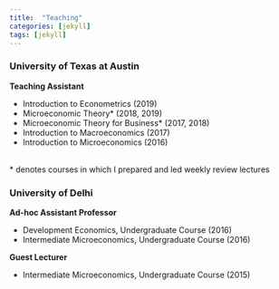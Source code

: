 ```yaml
---
title:  "Teaching"
categories: [jekyll]
tags: [jekyll]
---
```

<h3><b>University of Texas at Austin</b></h3>
<p><strong>Teaching Assistant</strong>
<!---
<br />(<a href="" target="_blank">Course evaluations</a>)</p>
-->
<ul>
  <li>Introduction to Econometrics (2019)</li>
  <li>Microeconomic Theory* (2018, 2019)</li>
  <li>Microeconomic Theory for Business* (2017, 2018)</li>
  <li>Introduction to Macroeconomics (2017)</li>
  <li>Introduction to Microeconomics (2016)</li>
</ul>   
<br/>
* denotes courses in which I prepared and led weekly review lectures

<h3><b>University of Delhi</b></h3>
<p><strong>Ad-hoc Assistant Professor</strong>
<!---
<br />(<a href="" target="_blank">Course evaluations</a>)</p>
-->
<ul>
  <li>Development Economics, Undergraduate Course (2016)</li>
  <li>Intermediate Microeconomics, Undergraduate Course (2016)</li>
</ul>

<p><strong>Guest Lecturer</strong>
<!---
<br />(<a href="" target="_blank">Course evaluations</a>)</p>
-->
<ul>
  <li>Intermediate Microeconomics, Undergraduate Course (2015)</li>
</ul>



